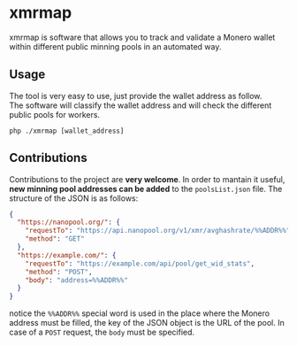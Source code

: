 # xmrmap
xmrmap is software that allows you to track and validate a Monero wallet within different public minning pools in an automated way.

## Usage
The tool is very easy to use, just provide the wallet address as follow.  
The software will classify the wallet address and will check the different public pools for workers.

```
php ./xmrmap [wallet_address]
```

## Contributions
Contributions to the project are **very welcome**. In order to mantain it useful, **new minning pool addresses can be added** to the ``poolsList.json`` file.
The structure of the JSON is as follows:

```JSON
{
  "https://nanopool.org/": {
    "requestTo": "https://api.nanopool.org/v1/xmr/avghashrate/%%ADDR%%",
    "method": "GET"
  },
  "https://example.com/": {
    "requestTo": "https://example.com/api/pool/get_wid_stats",
    "method": "POST",
    "body": "address=%%ADDR%%"
  }
}
```
notice the ``%%ADDR%%`` special word is used in the place where the Monero address must be filled, the key of the JSON object is the URL of the pool.
In case of a ``POST`` request, the ``body`` must be specified.
